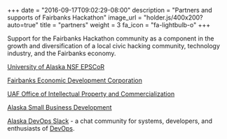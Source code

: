 +++
date = "2016-09-17T09:02:29-08:00"
description = "Partners and supports of Fairbanks Hackathon"
image_url = "holder.js/400x200?auto=true"
title = "partners"
weight = 3
fa_icon = "fa-lightbulb-o"
+++

Support for the Fairbanks Hackathon community as a component in the growth and diversification of a local civic hacking community, technology industry, and the Fairbanks economy.

[University of Alaska NSF EPSCoR](http://alaska.edu/epscor)

[Fairbanks Economic Development Corporation](https://www.investfairbanks.com/)

[UAF Office of Intellectual Property and Commercialization](http://www.uaf.edu/oipc/)

[Alaska Small Business Development](https://aksbdc.org/)

<i class="fa fa-slack fa-3x" aria-hidden="true"></i>

[Alaska DevOps Slack](https://slack.akdevops.org/) - a chat community for systems, developers, and enthusiasts of [DevOps](https://en.wikipedia.org/wiki/DevOps).
